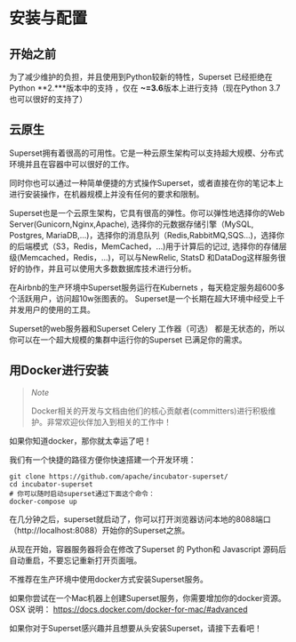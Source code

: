 # 安装与配置

## 开始之前

为了减少维护的负担，并且使用到Python较新的特性，Superset 已经拒绝在Python **2.***版本中的支持  ，仅在 **~=3.6**版本上进行支持（现在Python 3.7 也可以很好的支持了）



## 云原生

Superset拥有着很高的可用性。它是一种云原生架构可以支持超大规模、分布式环境并且在容器中可以很好的工作。 

同时你也可以通过一种简单便捷的方式操作Superset，或者直接在你的笔记本上进行安装操作，在机器规模上并没有任何的要求和限制。 

Superset也是一个云原生架构，它具有很高的弹性。你可以弹性地选择你的Web Server(Gunicorn,Nginx,Apache), 选择你的元数据存储引擎（MySQL, Postgres, MariaDB,...)，选择你的消息队列（Redis,RabbitMQ,SQS...)，选择你的后端模式（S3，Redis，MemCached，...)用于计算后的记过, 选择你的存储层级(Memcached，Redis，...)，可以与NewRelic, StatsD 和DataDog这样服务很好的协作，并且可以使用大多数数据库技术进行分析。



在Airbnb的生产环境中Superset服务运行在Kubernets ，每天稳定服务超600多个活跃用户，访问超10w张图表的。  Superset是一个长期在超大环境中经受上千并发用户的使用的工具。



Superset的web服务器和Superset Celery 工作器（可选） 都是无状态的，所以你可以在一个超大规模的集群中运行你的Superset 已满足你的需求。







## 用Docker进行安装



> _Note_
>
> Docker相关的开发与文档由他们的核心贡献者(committers)进行积极维护。非常欢迎伙伴加入到相关的工作中！



如果你知道docker，那你就太幸运了吧！

我们有一个快捷的路径方便你快速搭建一个开发环境：

```shell
git clone https://github.com/apache/incubator-superset/
cd incubator-superset 
# 你可以随时启动superset通过下面这个命令：
docker-compose up
```

在几分钟之后，superset就启动了，你可以打开浏览器访问本地的8088端口（http://localhost:8088）开始你的Superset之旅。

从现在开始，容器服务器将会在修改了Superset 的 Python和 Javascript 源码后自动重启，不要忘记重新打开页面哦。



不推荐在生产环境中使用docker方式安装Superset服务。 



如果你尝试在一个Mac机器上创建Superset服务，你需要增加你的docker资源。 OSX 说明： https://docs.docker.com/docker-for-mac/#advanced 



如果你对于Superset感兴趣并且想要从头安装Superset，请接下去看吧！



